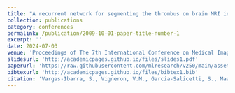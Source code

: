 ```yaml
---
title: "A recurrent network for segmenting the thrombus on brain MRI in patients with hyper-acute ischemic stroke"
collection: publications
category: conferences
permalink: /publication/2009-10-01-paper-title-number-1
excerpt: ''
date: 2024-07-03
venue: 'Proceedings of The 7th International Conference on Medical Imaging with Deep Learning'
slidesurl: 'http://academicpages.github.io/files/slides1.pdf'
paperurl: 'https://raw.githubusercontent.com/mlresearch/v250/main/assets/ibarra24a/ibarra24a.pdf'
bibtexurl: 'http://academicpages.github.io/files/bibtex1.bib'
citation: 'Vargas-Ibarra, S., Vigneron, V.M., Garcia-Salicetti, S., Maaref, H., Kobold, J., Chausson, N., Lhermitte, Y. &amp; Smadja, D.. (2024). A recurrent network for segmenting the thrombus on brain MRI in patients with hyper-acute ischemic stroke. <i>Proceedings of The 7th International Conference on Medical Imaging with Deep Learning</i>, in <i>Proceedings of Machine Learning Research</i> 250:657-671 Available from https://proceedings.mlr.press/v250/ibarra24a.html.'
---
```

